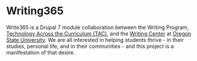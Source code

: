 Writing365
==========

Write365 is a Drupal 7 module collaboration between the Writing Program, [Technology Across the Curriculum (TAC)](http://oregonstate.edu/tac/), and the [Writing Center](http://writingcenter.oregonstate.edu/) at [Oregon State University](http://oregonstate.edu/). We are all interested in helping students thrive - in their studies, personal life, and in their communities - and this project is a manifestation of that desire.
